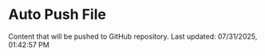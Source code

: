# Auto Push File

Content that will be pushed to GitHub repository.
Last updated: 07/31/2025, 01:42:57 PM